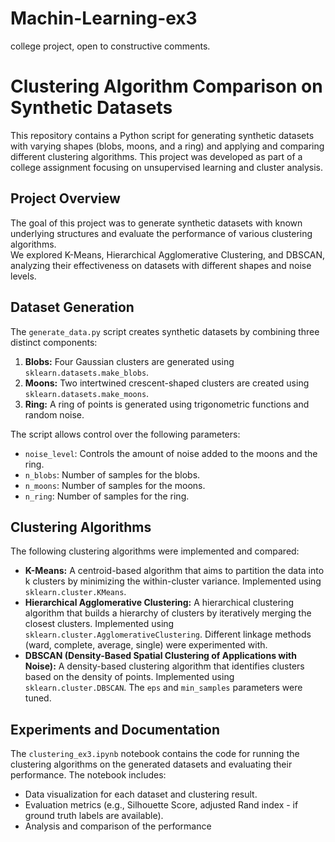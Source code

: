# Machin-Learning-ex3
college project, open to constructive comments.

# Clustering Algorithm Comparison on Synthetic Datasets

This repository contains a Python script for generating synthetic datasets with varying shapes (blobs, moons, and a ring) and applying and comparing different clustering algorithms. 
This project was developed as part of a college assignment focusing on unsupervised learning and cluster analysis.

## Project Overview

The goal of this project was to generate synthetic datasets with known underlying structures and evaluate the performance of various clustering algorithms.  
We explored K-Means, Hierarchical Agglomerative Clustering, and DBSCAN, analyzing their effectiveness on datasets with different shapes and noise levels.

## Dataset Generation

The `generate_data.py` script creates synthetic datasets by combining three distinct components:

1. **Blobs:** Four Gaussian clusters are generated using `sklearn.datasets.make_blobs`.
2. **Moons:** Two intertwined crescent-shaped clusters are created using `sklearn.datasets.make_moons`.
3. **Ring:** A ring of points is generated using trigonometric functions and random noise.

The script allows control over the following parameters:

* `noise_level`: Controls the amount of noise added to the moons and the ring.
* `n_blobs`: Number of samples for the blobs.
* `n_moons`: Number of samples for the moons.
* `n_ring`: Number of samples for the ring.

## Clustering Algorithms

The following clustering algorithms were implemented and compared:

* **K-Means:**  A centroid-based algorithm that aims to partition the data into k clusters by minimizing the within-cluster variance.  Implemented using `sklearn.cluster.KMeans`.
* **Hierarchical Agglomerative Clustering:** A hierarchical clustering algorithm that builds a hierarchy of clusters by iteratively merging the closest clusters. Implemented using `sklearn.cluster.AgglomerativeClustering`.  Different linkage methods (ward, complete, average, single) were experimented with.
* **DBSCAN (Density-Based Spatial Clustering of Applications with Noise):** A density-based clustering algorithm that identifies clusters based on the density of points. Implemented using `sklearn.cluster.DBSCAN`.  The `eps` and `min_samples` parameters were tuned.

## Experiments and Documentation

The `clustering_ex3.ipynb` notebook contains the code for running the clustering algorithms on the generated datasets and evaluating their performance.  The notebook includes:

* Data visualization for each dataset and clustering result.
* Evaluation metrics (e.g., Silhouette Score, adjusted Rand index - if ground truth labels are available).
* Analysis and comparison of the performance

